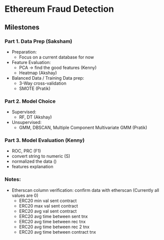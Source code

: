 # Ethereum Fraud Detection

## Milestones

### Part 1. Data Prep (Saksham)
  - Preparation:
    - Focus on a current database for now
  - Feature Evaluation:
    - PCA → find the good features (Kenny)
    - Heatmap (Akshay)
  - Balanced Data / Training Data prep:
    - 3-Way cross-validation
    - SMOTE (Pratik)

### Part 2. Model Choice
  - Supervised:
    - RF, DT (Akshay)
  - Unsupervised: 
    - GMM, DBSCAN, Multiple Component Multivariate GMM (Pratik)

### Part 3. Model Evaluation (Kenny)
  - ROC, PRC (F1)
- convert string to numeric (S)
- normalized the data ()
- features explanation

### Notes:
 - Etherscan column verification: confirm data with etherscan (Currently all values are 0) 
    - ERC20 min val sent contract
    - ERC20 max val sent contract
    - ERC20 avg val sent contract
    - ERC20 avg time between sent tnx
    - ERC20 avg time between rec tnx
    - ERC20 avg time between rec 2 tnx
    - ERC20 avg time between contract tnx
